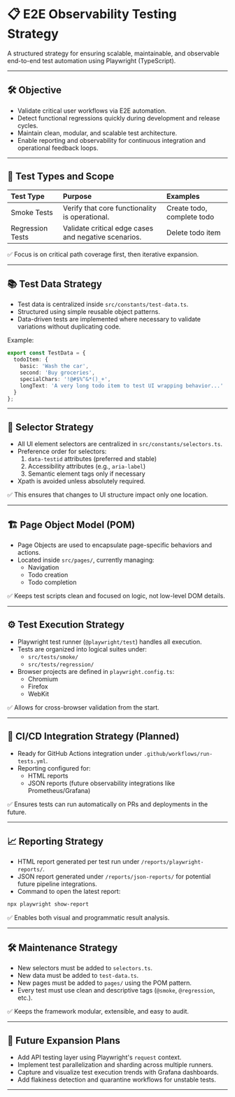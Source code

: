# 📋 E2E Observability Testing Strategy

A structured strategy for ensuring scalable, maintainable, and observable end-to-end test automation using Playwright (TypeScript).

---

## 🛠️ Objective

- Validate critical user workflows via E2E automation.
- Detect functional regressions quickly during development and release cycles.
- Maintain clean, modular, and scalable test architecture.
- Enable reporting and observability for continuous integration and operational feedback loops.

---

## 🧪 Test Types and Scope

| Test Type | Purpose | Examples |
|:---|:---|:---|
| Smoke Tests | Verify that core functionality is operational. | Create todo, complete todo |
| Regression Tests | Validate critical edge cases and negative scenarios. | Delete todo item |

✅ Focus is on critical path coverage first, then iterative expansion.

---

## 📚 Test Data Strategy

- Test data is centralized inside `src/constants/test-data.ts`.
- Structured using simple reusable object patterns.
- Data-driven tests are implemented where necessary to validate variations without duplicating code.

Example:

```typescript
export const TestData = {
  todoItem: {
    basic: 'Wash the car',
    second: 'Buy groceries',
    specialChars: '!@#$%^&*()_+',
    longText: 'A very long todo item to test UI wrapping behavior...'
  }
};
```

---

## 🎯 Selector Strategy

- All UI element selectors are centralized in `src/constants/selectors.ts`.
- Preference order for selectors:
  1. `data-testid` attributes (preferred and stable)
  2. Accessibility attributes (e.g., `aria-label`)
  3. Semantic element tags only if necessary
- Xpath is avoided unless absolutely required.

✅ This ensures that changes to UI structure impact only one location.

---

## 🏗️ Page Object Model (POM)

- Page Objects are used to encapsulate page-specific behaviors and actions.
- Located inside `src/pages/`, currently managing:
  - Navigation
  - Todo creation
  - Todo completion

✅ Keeps test scripts clean and focused on logic, not low-level DOM details.

---

## ⚙️ Test Execution Strategy

- Playwright test runner (`@playwright/test`) handles all execution.
- Tests are organized into logical suites under:
  - `src/tests/smoke/`
  - `src/tests/regression/`
- Browser projects are defined in `playwright.config.ts`:
  - Chromium
  - Firefox
  - WebKit

✅ Allows for cross-browser validation from the start.

---

## 🚀 CI/CD Integration Strategy (Planned)

- Ready for GitHub Actions integration under `.github/workflows/run-tests.yml`.
- Reporting configured for:
  - HTML reports
  - JSON reports (future observability integrations like Prometheus/Grafana)

✅ Ensures tests can run automatically on PRs and deployments in the future.

---

## 📈 Reporting Strategy

- HTML report generated per test run under `/reports/playwright-reports/`.
- JSON report generated under `/reports/json-reports/` for potential future pipeline integrations.
- Command to open the latest report:

```bash
npx playwright show-report
```

✅ Enables both visual and programmatic result analysis.

---

## 🛠️ Maintenance Strategy

- New selectors must be added to `selectors.ts`.
- New data must be added to `test-data.ts`.
- New pages must be added to `pages/` using the POM pattern.
- Every test must use clean and descriptive tags (`@smoke`, `@regression`, etc.).

✅ Keeps the framework modular, extensible, and easy to audit.

---

## 🧠 Future Expansion Plans

- Add API testing layer using Playwright's `request` context.
- Implement test parallelization and sharding across multiple runners.
- Capture and visualize test execution trends with Grafana dashboards.
- Add flakiness detection and quarantine workflows for unstable tests.

---